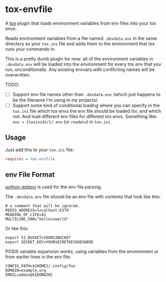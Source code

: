 tox-envfile
===========

A [tox](https://tox.readthedocs.io/) plugin that loads environment variables
from env files into your tox envs.

Reads environment variables from a file named `.devdata.env` in the same
directory as your `tox.ini` file and adds them to the environment that tox runs
your commands in.

This is a pretty dumb plugin for now: all of the environment variables in
`.devdata.env` will be loaded into the environment for every tox env that you
run, unconditionally. Any existing envvars with conflicting names will be
overwritten.

TODO:

- [ ] Support env file names other than `.devdata.env` (which just happens to
  be the filename I'm using in my projects)
- [ ] Support some kind of conditional loading where you can specify in the
  `tox.ini` file which tox envs the env file should be loaded for, and which
  not. And load different env files for different tox envs.  Something like:
  `env = {toxinidir}/.env` (or `readenv`) in `tox.ini`.

Usage
-----

Just add this to your `tox.ini` file:

```INI
requires = tox-envfile
```

env File Format
---------------

[python-dotenv](https://saurabh-kumar.com/python-dotenv/) is used for the env file parsing.

The `.devdata.env` file should be an env file with contents that look like
this:

```shell
# a comment that will be ignored.
REDIS_ADDRESS=localhost:6379
MEANING_OF_LIFE=42
MULTILINE_VAR="hello\nworld"
```

Or like this:

```shell
export S3_BUCKET=YOURS3BUCKET
export SECRET_KEY=YOURSECRETKEYGOESHERE
```

POSIX variable expansion works, using variables from the environment or from
earlier lines in the env file:

```shell
CONFIG_PATH=${HOME}/.config/foo
DOMAIN=example.org
EMAIL=admin@${DOMAIN}
```
